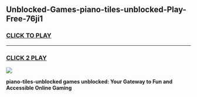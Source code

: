 
## Unblocked-Games-piano-tiles-unblocked-Play-Free-76ji1
<h3>
<a href="https://premium76.site?title=piano-tiles-unblocked&ref=18A1">CLICK TO PLAY</a></h3>
<hr>

<h3>
<a href="https://premium76.site?title=piano-tiles-unblocked&ref=18A1">CLICK 2 PLAY</a>
  
</h3>

<a href="https://premium76.site?title=piano-tiles-unblocked&ref=18A1"><img src="https://clearcache.store/games.png"></a>


**piano-tiles-unblocked games unblocked: Your Gateway to Fun and Accessible Online Gaming**
